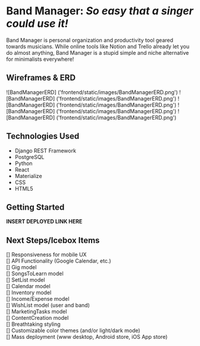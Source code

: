 # Band Manager: *So easy that a singer could use it!*
Band Manager is personal organization and productivity tool geared towards musicians. While online tools like Notion and Trello already let you do almost anything, Band Manager is a stupid simple and niche alternative for minimalists everywhere!

## Wireframes & ERD
![BandManagerERD] ('frontend/static/images/BandManagerERD.png')
![BandManagerERD] ('frontend/static/images/BandManagerERD.png')
![BandManagerERD] ('frontend/static/images/BandManagerERD.png')
![BandManagerERD] ('frontend/static/images/BandManagerERD.png')
![BandManagerERD] ('frontend/static/images/BandManagerERD.png')

## Technologies Used
- Django REST Framework
- PostgreSQL
- Python
- React
- Materialize
- CSS
- HTML5

## Getting Started
**INSERT DEPLOYED LINK HERE**

## Next Steps/Icebox Items
[] Responsiveness for mobile UX  
[] API Functionality (Google Calendar, etc.)  
[] Gig model  
[] SongsToLearn model  
[] SetList model  
[] Calendar model  
[] Inventory model  
[] Income/Expense model  
[] WishList model (user and band)  
[] MarketingTasks model  
[] ContentCreation model  
[] Breathtaking styling  
[] Customizable color themes (and/or light/dark mode)  
[] Mass deployment (www desktop, Android store, iOS App store)  